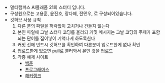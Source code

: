 - 멀티캠퍼스 AI플래폼 21회 스터디 입니다.
- 구성원으로는 고용훈, 윤진호, 장다혜, 전민우, 로 구성되어있습니다.
- 깃허브 사용 규칙
    1. 다른 분의 파일을 허락없이 고치거나 건들지 않는다
    2. 본인 파일에 그날 스터디 코딩를 올리되 커밋 메시지는 그날 코딩의 주제가 포함되는 단어를 집어넣어 기억나게 하도록한다
    3. 커밋 전에 반드시 깃허브를 확인하여 다른분이 업로드한게 없나 확인
    4. 업로드한게 있으면 pull로 불러와서 본인 것을 업로드
    5. 각종 예제 사이트
        - [백준](www.acmicpc.net)
        - [프로그래머스](programmers.co.kr)
        - [해커랭크](www.hackerrank.com)
